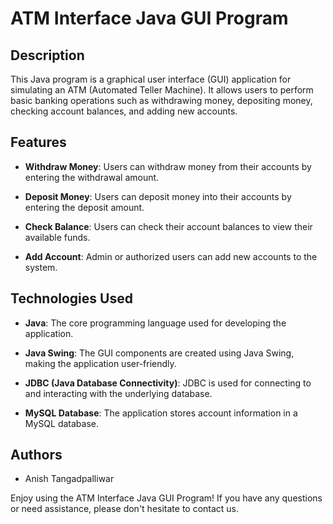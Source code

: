 # ATM Interface Java GUI Program

## Description

This Java program is a graphical user interface (GUI) application for simulating an ATM (Automated Teller Machine). It allows users to perform basic banking operations such as withdrawing money, depositing money, checking account balances, and adding new accounts.

## Features

- **Withdraw Money**: Users can withdraw money from their accounts by entering the withdrawal amount.

- **Deposit Money**: Users can deposit money into their accounts by entering the deposit amount.

- **Check Balance**: Users can check their account balances to view their available funds.

- **Add Account**: Admin or authorized users can add new accounts to the system.

## Technologies Used

- **Java**: The core programming language used for developing the application.

- **Java Swing**: The GUI components are created using Java Swing, making the application user-friendly.

- **JDBC (Java Database Connectivity)**: JDBC is used for connecting to and interacting with the underlying database.

- **MySQL Database**: The application stores account information in a MySQL database.

## Authors

- Anish Tangadpalliwar

Enjoy using the ATM Interface Java GUI Program! If you have any questions or need assistance, please don't hesitate to contact us.